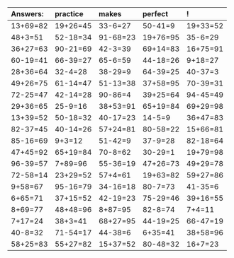 | Answers: | practice | makes | perfect | ! |
| :--- | :--- | :--- | :--- | :--- |
| 13+69=82 | 19+26=45 | 33-6=27 | 50-41=9 | 19+33=52 | 
| 48+3=51 | 52-18=34 | 91-68=23 | 19+76=95 | 35-6=29 | 
| 36+27=63 | 90-21=69 | 42-3=39 | 69+14=83 | 16+75=91 | 
| 60-19=41 | 66-39=27 | 65-6=59 | 44-18=26 | 9+18=27 | 
| 28+36=64 | 32-4=28 | 38-29=9 | 64-39=25 | 40-37=3 | 
| 49+26=75 | 61-14=47 | 51-13=38 | 37+58=95 | 70-39=31 | 
| 72-25=47 | 42-14=28 | 90-86=4 | 39+25=64 | 94-45=49 | 
| 29+36=65 | 25-9=16 | 38+53=91 | 65+19=84 | 69+29=98 | 
| 13+39=52 | 50-18=32 | 40-17=23 | 14-5=9 | 36+47=83 | 
| 82-37=45 | 40-14=26 | 57+24=81 | 80-58=22 | 15+66=81 | 
| 85-16=69 | 9+3=12 | 51-42=9 | 37-9=28 | 82-18=64 | 
| 47+45=92 | 65+19=84 | 70-8=62 | 30-29=1 | 19+79=98 | 
| 96-39=57 | 7+89=96 | 55-36=19 | 47+26=73 | 49+29=78 | 
| 72-58=14 | 23+29=52 | 57+4=61 | 19+63=82 | 59+27=86 | 
| 9+58=67 | 95-16=79 | 34-16=18 | 80-7=73 | 41-35=6 | 
| 6+65=71 | 37+15=52 | 42-19=23 | 75-29=46 | 39+16=55 | 
| 8+69=77 | 48+48=96 | 8+87=95 | 82-8=74 | 7+4=11 | 
| 7+17=24 | 38+3=41 | 68+27=95 | 44-19=25 | 66-47=19 | 
| 40-8=32 | 71-54=17 | 44-38=6 | 6+35=41 | 38+58=96 | 
| 58+25=83 | 55+27=82 | 15+37=52 | 80-48=32 | 16+7=23 | 
